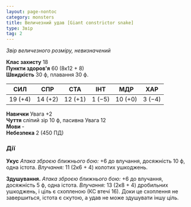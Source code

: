 ```yaml
---
layout: page-nontoc
category: monsters
title: Величезний удав [Giant constrictor snake]
type: Звір
tag: 2
---
```


_Звір величезного розміру, невизначений_

**Клас захисту** 18    
**Пункти здоров'я** 60 (8к12 + 8)    
**Швидкість** 30 ф, плавання 30 ф.

| СИЛ     | СПР     | СТА     | ІНТ    | МДР     | ХАР    |
| ------- | ------- | ------- | ------ | ------- | ------ |
| 19 (+4) | 14 (+2) | 12 (+1) | 1 (−5) | 10 (+0) | 3 (−4) |

**Навички** Увага +2    
**Чуття** сліпий зір 10 ф, пасивна Увага 12    
**Мови** -    
**Небезпека** 2 (450 ПД)

### Дії
**Укус** _Атака зброєю ближнього бою:_ +6 до влучання, досяжність 10 ф, одна істота. _Влучання:_ 11 (2к6 + 4) колотих ушкоджень.    

**Здушування.** _Атака зброєю ближнього бою:_ +6 до влучання, досяжність 5 ф, одна істота. _Влучання:_ 13 (2к8 + 4) дробильних ушкоджень, і ціль є схопленою (КС втечі 16). Доки це схоплення не завершиться, істота є скутою, а удав не може здушувати іншу ціль. 
